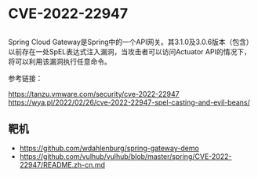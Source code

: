 # CVE-2022-22947
## 

Spring Cloud Gateway是Spring中的一个API网关。其3.1.0及3.0.6版本（包含）以前存在一处SpEL表达式注入漏洞，当攻击者可以访问Actuator API的情况下，将可以利用该漏洞执行任意命令。

参考链接：

https://tanzu.vmware.com/security/cve-2022-22947
https://wya.pl/2022/02/26/cve-2022-22947-spel-casting-and-evil-beans/

## 靶机

- https://github.com/wdahlenburg/spring-gateway-demo
- https://github.com/vulhub/vulhub/blob/master/spring/CVE-2022-22947/README.zh-cn.md
